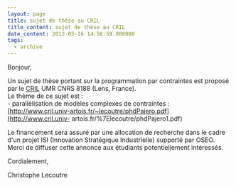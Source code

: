 ```yaml
---
layout: page
title: sujet de thèse au CRIL
title_content: sujet de thèse au CRIL
date_content: 2012-05-16 14:56:59.000000
tags:
  - archive
---
```

Bonjour,  
  
Un sujet de thèse portant sur la programmation par contraintes est proposé par
le [CRIL](http://www.cril.univ-artois.fr/) UMR CNRS 8188 (Lens, France).  
Le thème de ce sujet est :  
\- parallélisation de modèles complexes de contraintes :
[http://www.cril.univ-artois.fr/~lecoutre/phdPajero.pdf](http://www.cril.univ-
artois.fr/%7Elecoutre/phdPajero1.pdf)  
  
Le financement sera assuré par une allocation de recherche dans le cadre d'un
projet ISI (Innovation Stratégique Industrielle) supporté par OSEO.  
Merci de diffuser cette annonce aux étudiants potentiellement intéressés.  
  
Cordialement,  
  
Christophe Lecoutre

